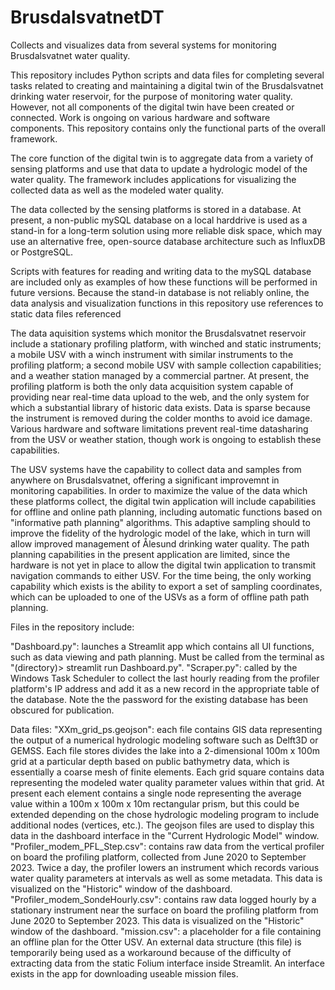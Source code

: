 # BrusdalsvatnetDT
Collects and visualizes data from several systems for monitoring Brusdalsvatnet water quality.

This repository includes Python scripts and data files for completing several tasks related to creating and maintaining a digital twin of the Brusdalsvatnet drinking water reservoir, for the purpose of monitoring water quality. However, not all components of the digital twin have been created or connected. Work is ongoing on various hardware and software components. This repository contains only the functional parts of the overall framework.

The core function of the digital twin is to aggregate data from a variety of sensing platforms and use that data to update a hydrologic model of the water quality. The framework includes applications for visualizing the collected data as well as the modeled water quality. 

The data collected by the sensing platforms is stored in a database. At present, a non-public mySQL database on a local harddrive is used as a stand-in for a long-term solution using more reliable disk space, which may use an alternative free, open-source database architecture such as InfluxDB or PostgreSQL. 

Scripts with features for reading and writing data to the mySQL database are included only as examples of how these functions will be performed in future versions. Because the stand-in database is not reliably online, the data analysis and visualization functions in this repository use references to static data files referenced

The data aquisition systems which monitor the Brusdalsvatnet reservoir include a stationary profiling platform, with winched and static instruments; a mobile USV with a winch instrument with similar instruments to the profiling platform; a second mobile USV with sample collection capabilities; and a weather station managed by a commercial partner. At present, the profiling platform is both the only data acquisition system capable of providing near real-time data upload to the web, and the only system for which a substantial library of historic data exists. Data is sparse because the instrument is removed during the colder months to avoid ice damage.  Various hardware and software limitations prevent real-time datasharing from the USV or weather station, though work is ongoing to establish these capabilities.

The USV systems have the capability to collect data and samples from anywhere on Brusdalsvatnet, offering a significant improvemnt in monitoring capabilities. In order to maximize the value of the data which these platforms collect, the digital twin application will include capabilities for offline and online path planning, including automatic functions based on "informative path planning" algorithms. This adaptive sampling should to improve the fidelity of the hydrologic model of the lake, which in turn will allow improved management of Ålesund drinking water quality. The path planning capabilities in the present application are limited, since the hardware is not yet in place to allow the digital twin application to transmit navigation commands to either USV. For the time being, the only working capability which exists is the ability to export a set of sampling coordinates, which can be uploaded to one of the USVs as a form of offline path path planning.

Files in the repository include:

"Dashboard.py": launches a Streamlit app which contains all UI functions, such as data viewing and path planning. Must be called from the terminal as "(directory)> streamlit run Dashboard.py".
"Scraper.py": called by the Windows Task Scheduler to collect the last hourly reading from the profiler platform's IP address and add it as a new record in the appropriate table of the database. Note the the password for the existing database has been obscured for publication.

Data files:
"XXm_grid_ps.geojson": each file contains GIS data representing the output of a numerical hydrologic modeling software such as Delft3D or GEMSS. Each file stores divides the lake into a 2-dimensional 100m x 100m grid at a particular depth based on public bathymetry data, which is essentially a coarse mesh of finite elements. Each grid square contains data representing the modeled water quality parameter values within that grid. At present each element contains a single node representing the average value within a 100m x 100m x 10m rectangular prism, but this could be extended depending on the chose hydrologic modeling program to include additional nodes (vertices, etc.). The geojson files are used to display this data in the dashboard interface in the "Current Hydrologic Model" window.
"Profiler_modem_PFL_Step.csv": contains raw data from the vertical profiler on board the profiling platform, collected from June 2020 to September 2023. Twice a day, the profiler lowers an instrument which records various water quality parameters at intervals as well as some metadata. This data is visualized on the "Historic" window of the dashboard.
"Profiler_modem_SondeHourly.csv": contains raw data logged hourly by a stationary instrument near the surface on board the profiling platform from June 2020 to September 2023. This data is visualized on the "Historic" window of the dashboard.
"mission.csv": a placeholder for a file containing an offline plan for the Otter USV. An external data structure (this file) is temporarily being used as a workaround because of the difficulty of extracting data from the static Folium interface inside Streamlit. An interface exists in the app for downloading useable mission files.
